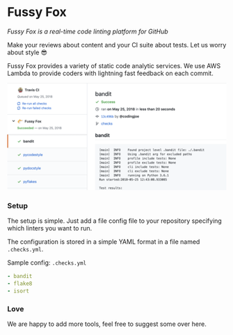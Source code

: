 # Fussy Fox

_Fussy Fox is a real-time code linting platform for GitHub_

Make your reviews about content and your CI suite about tests.
Let us worry about style 😎

Fussy Fox provides a variety of static code analytic services.
We use AWS Lambda to provide coders with lightning fast feedback on each commit.

![sample](sample.png)

### Setup

The setup is simple. Just add a file config file to your repository specifying
which linters you want to run.

The configuration is stored in a simple YAML format in a file named
`.checks.yml`.

Sample config: `.checks.yml`

```YAML
- bandit
- flake8
- isort
```

### Love

We are happy to add more tools, feel free to suggest some over here.
